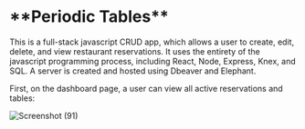 <h1>**Periodic Tables**</h1>

This is a full-stack javascript CRUD app, which allows a user to create, edit, delete, and view restaurant reservations. It uses the entirety of the javascript programming process, including React, Node, Express, Knex, and SQL. A server is created and hosted using Dbeaver and Elephant. 

First, on the dashboard page, a user can view all active reservations and tables:

![Screenshot (91)](https://github.com/alecluis/PeriodicTables/assets/143030955/d9cb6eda-b54a-4ddb-9ab4-a68e5aaaf340)
